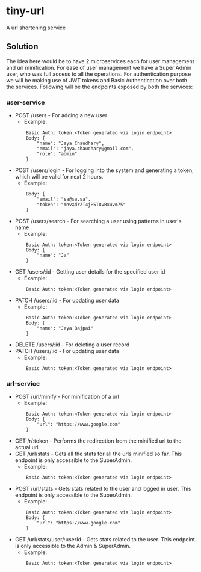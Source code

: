 # tiny-url
A url shortening service

## Solution
The idea here would be to have 2 microservices each for user management and url minification. For ease of user management we have a Super Admin user, who was full access to all the operations. For authentication purpose we will be making use of JWT tokens and Basic Authentication over both the services. Following will be the endpoints exposed by both the services:

### user-service
- POST /users - For adding a new user
    - Example:
    ```
        Basic Auth: token:<Token generated via login endpoint>
        Body: {
            "name": "Jaya Chaudhary",
            "email": "jaya.chaudhary@gmail.com",
            "role": "admin"
        }
    ```
- POST /users/login - For logging into the system and generating a token, which will be valid for next 2 hours.
    - Example:
    ```
        Body: {
            "email": "sa@sa.sa",
            "token": "mhvXdrZT4jP5T8vBxuvm75"
        }
    ```
- POST /users/search - For searching a user using patterns in user's name
    - Example:
    ```
        Basic Auth: token:<Token generated via login endpoint>
        Body: {
            "name": "Ja"
        }
    ```
- GET /users/:id - Getting user details for the specified user id
    - Example:
    ```
        Basic Auth: token:<Token generated via login endpoint>
    ```
- PATCH /users/:id - For updating user data
    - Example:
    ```
        Basic Auth: token:<Token generated via login endpoint>
        Body: {
            "name": "Jaya Bajpai"
        }
    ```
- DELETE /users/:id - For deleting a user record
- PATCH /users/:id - For updating user data
    - Example:
    ```
        Basic Auth: token:<Token generated via login endpoint>
    ```

### url-service
- POST /url/minify - For minification of a url
    - Example:
    ```
        Basic Auth: token:<Token generated via login endpoint>
        Body: {
            "url": "https://www.google.com"
        }
    ```
- GET /r/:token - Performs the redirection from the minified url to the actual url
- GET /url/stats - Gets all the stats for all the urls minified so far. This endpoint is only accessible to the SuperAdmin.
    - Example:
    ```
        Basic Auth: token:<Token generated via login endpoint>
    ```
- POST /url/stats - Gets stats related to the user and logged in user. This endpoint is only accessible to the SuperAdmin.
    - Example:
    ```
        Basic Auth: token:<Token generated via login endpoint>
        Body: {
            "url": "https://www.google.com"
        }
    ```
- GET /url/stats/user/:userId - Gets stats related to the user. This endpoint is only accessible to the Admin & SuperAdmin.
    - Example:
    ```
        Basic Auth: token:<Token generated via login endpoint>
    ```
